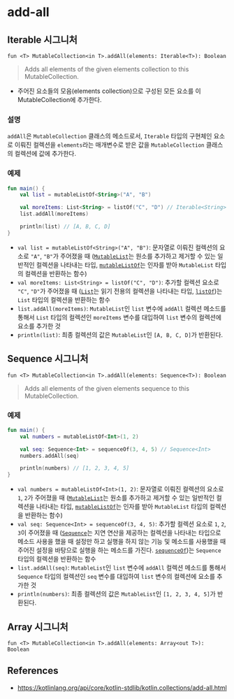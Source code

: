 # add-all

## Iterable 시그니처

```
fun <T> MutableCollection<in T>.addAll(elements: Iterable<T>): Boolean
```

> Adds all elements of the given elements collection to this MutableCollection.
- 주어진 요소들의 모음(elements collection)으로 구성된 모든 요소를 이 MutableCollection에 추가한다.

### 설명

`addAll`은 `MutableCollection` 클래스의 메소드로서, `Iterable` 타입의 구현체인 요소로 이뤄진 컬렉션을 `elements`라는 매개변수로 받은 값을 `MutableCollection` 클래스의 컬렉션에 값에 추가한다.

### 예제

```kt
fun main() {
    val list = mutableListOf<String>("A", "B")

    val moreItems: List<String> = listOf("C", "D") // Iterable<String>
    list.addAll(moreItems)

    println(list) // [A, B, C, D]
}

```
- `val list = mutableListOf<String>("A", "B")`: 문자열로 이뤄진 컬렉션의 요소로 `"A"`, `"B"`가 주어졌을 때 ([`MutableList`](./-mutable-list.md)는 원소를 추가하고 제거할 수 있는 일반적인 컬렉션을 나타내는 타입, [`mutableListOf`](./mutable-list-of.md)는 인자를 받아 `MutableList` 타입의 컬렉션을 반환하는 함수)
- `val moreItems: List<String> = listOf("C", "D")`: 추가할 컬렉션 요소로 `"C"`, `"D"`가 주어졌을 때 ([`List`](./-list.md)는 읽기 전용의 컬렉션을 나타내는 타입, [`listOf`](./list-of.md))는 `List` 타입의 컬렉션을 반환하는 함수
- `list.addAll(moreItems)`: `MutableList`인 `list` 변수에 `addAll` 컬렉션 메소드를 통해서 `List` 타입의 컬렉션인 `moreItems` 변수를 대입하여 `list` 변수의 컬렉션에 요소를 추가한 것
- `println(list)`: 최종 컬렉션의 값은 `MutableList`인 `[A, B, C, D]`가 반환된다.


## Sequence 시그니처

```
fun <T> MutableCollection<in T>.addAll(elements: Sequence<T>): Boolean
```

> Adds all elements of the given elements sequence to this MutableCollection.
> 

### 예제

```kt
fun main() {
    val numbers = mutableListOf<Int>(1, 2)

    val seq: Sequence<Int> = sequenceOf(3, 4, 5) // Sequence<Int>
    numbers.addAll(seq)

    println(numbers) // [1, 2, 3, 4, 5]
}

```

- `val numbers = mutableListOf<Int>(1, 2)`: 문자열로 이뤄진 컬렉션의 요소로 `1`, `2`가 주어졌을 때  ([`MutableList`](./-mutable-list.md)는 원소를 추가하고 제거할 수 있는 일반적인 컬렉션을 나타내는 타입, [`mutableListOf`](./mutable-list-of.md)는 인자를 받아 `MutableList` 타입의 컬렉션을 반환하는 함수)
- `val seq: Sequence<Int> = sequenceOf(3, 4, 5)`: 추가할 컬렉션 요소로 `1`, `2`, `3`이 주어졌을 때 ([`Sequence`](./-sequence.md)는 지연 연산을 제공하는 컬렉션을 나타내는 타입으로 메소드 사용을 했을 때 설정만 하고 실행을 하지 않는 기능 및 메소드를 사용했을 때 주어진 설정을 바탕으로 실행을 하는 메소드를 가진다. [`sequenceOf`](./list-of.md))는 `Sequence` 타입의 컬렉션을 반환하는 함수
- `list.addAll(seq)`: `MutableList`인 `list` 변수에 `addAll` 컬렉션 메소드를 통해서 `Sequence` 타입의 컬렉션인 `seq` 변수를 대입하여 `list` 변수의 컬렉션에 요소를 추가한 것
- `println(numbers)`: 최종 컬렉션의 값은 `MutableList`인 `[1, 2, 3, 4, 5]`가 반환된다.


## Array 시그니처

```
fun <T> MutableCollection<in T>.addAll(elements: Array<out T>): Boolean
```


## References 
- https://kotlinlang.org/api/core/kotlin-stdlib/kotlin.collections/add-all.html
